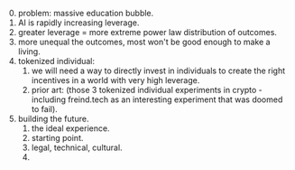 0. problem: massive education bubble.
1. AI is rapidly increasing leverage.
2. greater leverage = more extreme power law distribution of outcomes.
3. more unequal the outcomes, most won't be good enough to make a living. 
4. tokenized individual:
	1. we will need a way to directly invest in individuals to create the right incentives in a world with very high leverage.
	2. prior art: (those 3 tokenized individual experiments in crypto - including freind.tech as an interesting experiment that was doomed to fail).
5. building the future.
	1. the ideal experience.
	2. starting point.
	3. legal, technical, cultural.
	4. 


